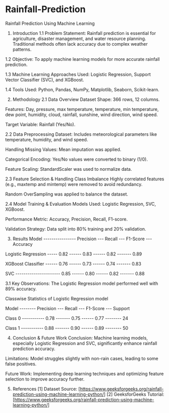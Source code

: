# Rainfall-Prediction
Rainfall Prediction Using Machine Learning
1. Introduction
1.1 Problem Statement: Rainfall prediction is essential for agriculture, disaster management, and water resource planning. Traditional methods often lack accuracy due to complex weather patterns.

1.2 Objective: To apply machine learning models for more accurate rainfall prediction.

1.3 Machine Learning Approaches Used: Logistic Regression, Support Vector Classifier (SVC), and XGBoost.

1.4 Tools Used: Python, Pandas, NumPy, Matplotlib, Seaborn, Scikit-learn.

2. Methodology
2.1 Data Overview
Dataset Shape: 366 rows, 12 columns.

Features: Day, pressure, max temperature, temperature, min temperature, dew point, humidity, cloud, rainfall, sunshine, wind direction, wind speed.

Target Variable: Rainfall (Yes/No).

2.2 Data Preprocessing
Dataset: Includes meteorological parameters like temperature, humidity, and wind speed.

Handling Missing Values: Mean imputation was applied.

Categorical Encoding: Yes/No values were converted to binary (1/0).

Feature Scaling: StandardScaler was used to normalize data.

2.3 Feature Selection & Handling Class Imbalance
Highly correlated features (e.g., maxtemp and mintemp) were removed to avoid redundancy.

Random OverSampling was applied to balance the dataset.

2.4 Model Training & Evaluation
Models Used: Logistic Regression, SVC, XGBoost.

Performance Metric: Accuracy, Precision, Recall, F1-score.

Validation Strategy: Data split into 80% training and 20% validation.

3. Results
Model ---------------- Precision --- Recall --- F1-Score --- Accuracy

Logistic Regression ----- 0.82 ------ 0.83 ------ 0.82 ------- 0.89

XGBoost Classifier ------ 0.76 ------ 0.73 ------ 0.74 ------- 0.83

SVC ---------------------- 0.85 ------ 0.80 ------ 0.82 ------- 0.88

3.1 Key Observations:
The Logistic Regression model performed well with 89% accuracy.

Classwise Statistics of Logistic Regression model

Model -------- Precision --- Recall --- F1-Score --- Support

Class 0 ----------- 0.78 ------- 0.75 ------ 0.77 -------- 24

Class 1 ----------- 0.88 ------- 0.90 ------ 0.89 -------- 50

4. Conclusion & Future Work
Conclusion: Machine learning models, especially Logistic Regression and SVC, significantly enhance rainfall prediction accuracy.

Limitations: Model struggles slightly with non-rain cases, leading to some false positives.

Future Work: Implementing deep learning techniques and optimizing feature selection to improve accuracy further.

5. References
[1] Dataset Source: [https://www.geeksforgeeks.org/rainfall-prediction-using-machine-learning-python/] [2] GeeksforGeeks Tutorial: [https://www.geeksforgeeks.org/rainfall-prediction-using-machine-learning-python/]

